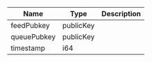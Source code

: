| Name        | Type      | Description |
| ----------- | --------- | ----------- |
| feedPubkey  | publicKey |             |
| queuePubkey | publicKey |             |
| timestamp   | i64       |             |
